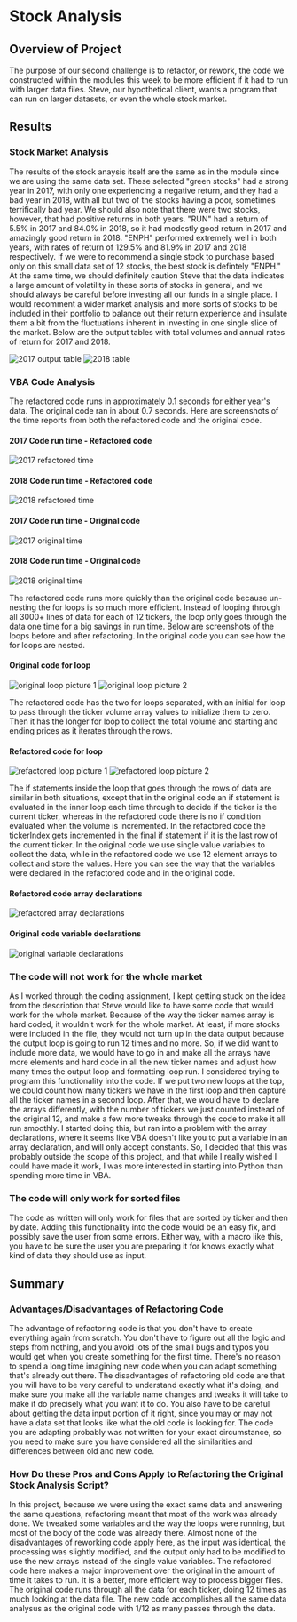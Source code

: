 # Stock Analysis

## Overview of Project

The purpose of our second challenge is to refactor, or rework, the code we constructed within the modules this week to be more efficient if it had to run with larger data files. Steve, our hypothetical client, wants a program that can run on larger datasets, or even the whole stock market. 

## Results

### Stock Market Analysis

The results of the stock anaysis itself are the same as in the module since we are using the same data set.  These selected "green stocks" had a strong year in 2017, with only one experiencing a negative return, and they had a bad year in 2018, with all but two of the stocks having a poor, sometimes terrifically bad year.   We should also note that there were two stocks, however, that had positive returns in both years.  "RUN" had a return of 5.5% in 2017 and 84.0% in 2018, so it had modestly good return in 2017 and amazingly good return in 2018.  "ENPH" performed extremely well in both years, with rates of return of 129.5% and 81.9% in 2017 and 2018 respectively.  If we were to recommend a single stock to purchase based only on this small data set of 12 stocks, the best stock is defintely "ENPH." At the same time, we should definitely caution Steve that the data indicates a large amount of volatility in these sorts of stocks in general, and we should always be careful before investing all our funds in a single place.  I would recomment a wider market analysis and more sorts of stocks to be included in their portfolio to balance out their return experience and insulate them a bit from the fluctuations inherent in investing in one single slice of the market. Below are the output tables with total volumes and annual rates of return for 2017 and 2018.

![2017 output table](https://github.com/mgsrichard/stock-analysis/blob/main/2017%20Data%20Output.png)
![2018 table](https://github.com/mgsrichard/stock-analysis/blob/main/2018%20Data%20Output.png)

### VBA Code Analysis

The refactored code runs in approximately 0.1 seconds for either year's data. The original code ran in about 0.7 seconds. Here are screenshots of the time reports from both the refactored code and the original code.


#### 2017 Code run time - Refactored code
![2017 refactored time](https://github.com/mgsrichard/stock-analysis/blob/main/VBA_Challenge_2017.png)
#### 2018 Code run time - Refactored code
![2018 refactored time](https://github.com/mgsrichard/stock-analysis/blob/main/VBA_Challenge_2018.png)
#### 2017 Code run time - Original code
![2017 original time](https://github.com/mgsrichard/stock-analysis/blob/main/2017%20original%20time.png)
#### 2018 Code run time - Original code
![2018 original time](https://github.com/mgsrichard/stock-analysis/blob/main/2018%20original%20time.png)


The refactored code runs more quickly than the original code because un-nesting the for loops is so much more efficient. Instead of looping through all 3000+ lines of data for each of 12 tickers, the loop only goes through the data one time for a big savings in run time. Below are screenshots of the loops before and after refactoring. In the original code you can see how the for loops are nested.

#### Original code for loop
![original loop picture 1](https://github.com/mgsrichard/stock-analysis/blob/main/Original%20Code%20nested%20loop%201.png)
![original loop picture 2](https://github.com/mgsrichard/stock-analysis/blob/main/Orig_code_nested_loop2.png)

The refactored code has the two for loops separated, with an initial for loop to pass through the ticker volume array values to initialize them to zero. Then it has the longer for loop to collect the total volume and starting and ending prices as it iterates through the rows.  

#### Refactored code for loop
![refactored loop picture 1](https://github.com/mgsrichard/stock-analysis/blob/main/Refactored%20code%20loops%201.png)
![refactored loop picture 2](https://github.com/mgsrichard/stock-analysis/blob/main/Refactored%20Code%20Loops%202.png)


The if statements inside the loop that goes through the rows of data are similar in both situations, except that in the original code an if statement is evaluated in the inner loop each time through to decide if the ticker is the current ticker, whereas in the refactored code there is no if condition evaluated when the volume is incremented.  In the refactored code the  tickerIndex gets incremented in the final if statement if it is the last row of the current ticker. In the original code we use single value variables to collect the data, while in the refactored code we use 12 element arrays to collect and store the values. Here you can see the way that the variables were declared in the refactored code and in the original code.

#### Refactored code array declarations
![refactored array declarations](https://github.com/mgsrichard/stock-analysis/blob/main/refactored%20code%20array%20declarations.png)

#### Original code variable declarations
![original variable declarations](https://github.com/mgsrichard/stock-analysis/blob/main/original%20code%20variable%20declarations.png)


### The code will not work for the whole market

As I worked through the coding assignment, I kept getting stuck on the idea from the description that Steve would like to have some code that would work for the whole market.  Because of the way the ticker names array is hard coded, it wouldn't work for the whole market. At least, if more stocks were included in the file, they would not turn up in the data output because the output loop is going to run 12 times and no more.  So, if we did want to include more data, we would have to go in and make all the arrays have more elements and hard code in all the new ticker names and adjust how many times the output loop and formatting loop run.  I considered trying to program this functionality into the code. If we put two new loops at the top, we could count how many tickers we have in the first loop and then capture all the ticker names in a second loop. After that, we would have to declare the arrays differently, with the number of tickers we just counted instead of the original 12, and make a few more tweaks through the code to make it all run smoothly.  I started doing this, but ran into a problem with the array declarations, where it seems like VBA doesn't like you to put a variable in an array declaration, and will only accept constants. So, I decided that this was probably outside the scope of this project, and that while I really wished I could have made it work, I was more interested in starting into Python than spending more time in VBA. 

### The code will only work for sorted files

The code as written will only work for files that are sorted by ticker and then by date. Adding this functionality into the code would be an easy fix, and possibly save the user from some errors.  Either way, with a macro like this, you have to be sure the user you are preparing it for knows exactly what kind of data they should use as input. 


## Summary

### Advantages/Disadvantages of Refactoring Code

The advantage of refactoring code is that you don't have to create everything again from scratch. You don't have to figure out all the logic and steps from nothing, and you avoid lots of the small bugs and typos you would get when you create something for the first time.  There's no reason to spend a long time imagining new code when you can adapt something that's already out there. The disadvantages of refactoring old code are that you will have to be very careful to understand exactly what it's doing, and make sure you make all the variable name changes and tweaks it will take to make it do precisely what you want it to do. You also have to be careful about getting the data input portion of it right, since you may or may not have a data set that looks like what the old code is looking for.  The code you are adapting probably was not written for your exact circumstance, so you need to make sure you have considered all the similarities and differences between old and new code.

### How Do these Pros and Cons Apply to Refactoring the Original Stock Analysis Script?

In this project, because we were using the exact same data and answering the same questions, refactoring meant that most of the work was already done.  We tweaked some variables and the way the loops were running, but most of the body of the code was already there.  Almost none of the disadvantages of reworking code apply here, as the input was identical, the processing was slightly modified, and the output only had to be modified to use the new arrays instead of the single value variables. The refactored code here makes a major improvement over the original in the amount of time it takes to run.  It is a better, more efficient way to process bigger files. The original code runs through all the data for each ticker, doing 12 times as much looking at the data file.  The new code accomplishes all the same data analysus as the original code with 1/12 as many passes through the data.
